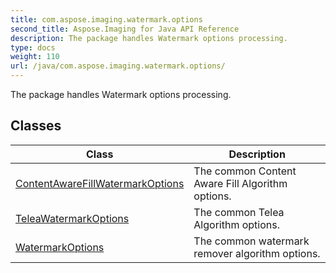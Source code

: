 ```yaml
---
title: com.aspose.imaging.watermark.options
second_title: Aspose.Imaging for Java API Reference
description: The package handles Watermark options processing.
type: docs
weight: 110
url: /java/com.aspose.imaging.watermark.options/
---
```


The package handles Watermark options processing.


## Classes

| Class | Description |
| --- | --- |
| [ContentAwareFillWatermarkOptions](../com.aspose.imaging.watermark.options/contentawarefillwatermarkoptions) | The common Content Aware Fill Algorithm options. |
| [TeleaWatermarkOptions](../com.aspose.imaging.watermark.options/teleawatermarkoptions) | The common Telea Algorithm options. |
| [WatermarkOptions](../com.aspose.imaging.watermark.options/watermarkoptions) | The common watermark remover algorithm options. |
